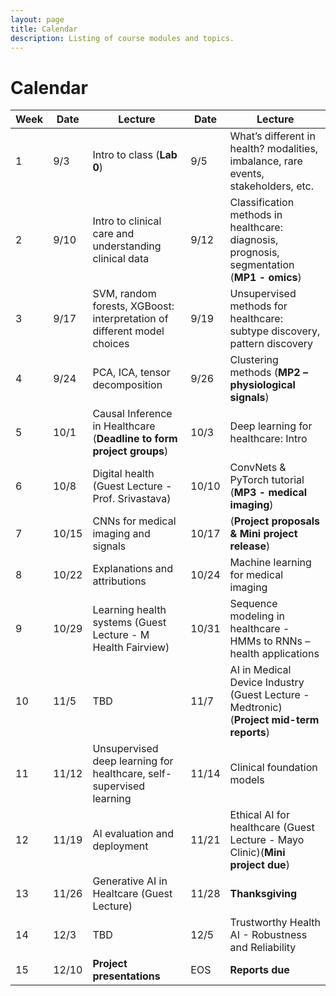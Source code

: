 ```yaml
---
layout: page
title: Calendar
description: Listing of course modules and topics.
---
```


# Calendar
<!-- **RR**{: .label .label-red }: Required reading  **AR**{: .label .label-blue }: Additional reading  -->

<!--  {% for module in site.modules %}  -->
<!--  {{ module }}  -->
<!-- {% endfor %}  -->

| Week | Date | Lecture | Date | Lecture |  
| -----|------|---------|------|-------- |  
| 1 | 9/3 | Intro to class (**Lab 0**) | 9/5 | What’s different in health? modalities, imbalance, rare events, stakeholders, etc. |  
| 2 | 9/10 | Intro to clinical care and understanding clinical data | 9/12 | Classification methods in healthcare: diagnosis, prognosis, segmentation (**MP1 - omics**)  |  
| 3 | 9/17 | SVM, random forests, XGBoost: interpretation of different model choices | 9/19 | Unsupervised methods for healthcare: subtype discovery, pattern discovery |  
| 4 | 9/24 | PCA, ICA, tensor decomposition | 9/26 | Clustering methods (**MP2 – physiological signals**) |  
| 5 | 10/1 | Causal Inference in Healthcare (**Deadline to form project groups**) | 10/3 | Deep learning for healthcare: Intro |  
| 6 | 10/8 | Digital health (Guest Lecture - Prof. Srivastava) | 10/10 | ConvNets & PyTorch tutorial (**MP3 - medical imaging**) |  
| 7 | 10/15 | CNNs for medical imaging and signals | 10/17 | (**Project proposals & Mini project release**) |  
| 8 | 10/22 | Explanations and attributions | 10/24| Machine learning for medical imaging |  
| 9 | 10/29 | Learning health systems (Guest Lecture - M Health Fairview) | 10/31 | Sequence modeling in healthcare - HMMs to RNNs – health applications |  
| 10 | 11/5 | TBD  | 11/7 | AI in Medical Device Industry (Guest Lecture - Medtronic) (**Project mid-term reports**) |  
| 11 | 11/12 | Unsupervised deep learning for healthcare, self-supervised learning | 11/14 | Clinical foundation models |  
| 12 | 11/19 | AI evaluation and deployment | 11/21 | Ethical AI for healthcare (Guest Lecture - Mayo Clinic)(**Mini project due**) |  
| 13 | 11/26| Generative AI in Healtcare (Guest Lecture) | 11/28 | **Thanksgiving** |  
| 14 | 12/3 | TBD  | 12/5 | Trustworthy Health AI - Robustness and Reliability |  
| 15 | 12/10 | **Project presentations** |  EOS | **Reports due** |  
